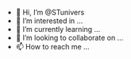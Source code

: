 - 👋 Hi, I’m @STunivers
- 👀 I’m interested in ...
- 🌱 I’m currently learning ...
- 💞️ I’m looking to collaborate on ...
- 📫 How to reach me ...

<!---
STunivers/STunivers is a ✨ special ✨ repository because its `README.md` (this file) appears on your GitHub profile.
You can click the Preview link to take a look at your changes.
--->
